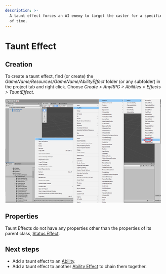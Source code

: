 ```yaml
---
description: >-
  A taunt effect forces an AI enemy to target the caster for a specified amount
  of time.
---
```


# Taunt Effect

## Creation

To create a taunt effect, find (or create) the _GameName/Resources/GameName/AbilityEffect_ folder (or any subfolder) in the project tab and right click.  Choose _Create > AnyRPG > Abilities > Effects > TauntEffect_.

![](<../../.gitbook/assets/image (4) (6).png>)

## Properties

Taunt Effects do not have any properties other than the properties of its parent class, [Status Effect](status-effect.md).

## Next steps

* Add a taunt effect to an [Ability](../abilities/).
* Add a taunt effect to another [Ability Effect](./) to chain them together.
